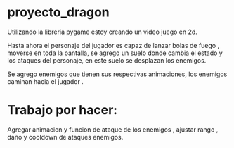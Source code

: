 # proyecto_dragon
 
Utilizando la libreria pygame estoy creando un video juego en 2d.

Hasta ahora el personaje del jugador es capaz de lanzar bolas de fuego , moverse en toda la pantalla, se agrego un suelo donde cambia el estado y los ataques del personaje, en este suelo se desplazan los enemigos.

Se agrego enemigos que tienen sus respectivas animaciones, los enemigos caminan hacia el jugador .





# Trabajo por hacer:

Agregar animacion y funcion de ataque de los enemigos , ajustar rango , daño y cooldown de ataques enemigos.
